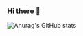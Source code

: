 ### Hi there 👋
![Anurag's GitHub stats](https://github-readme-stats.vercel.app/api?username=LetterLiGO&include_all_commits=true&count_private=true&hide=stars&show_icons=true)

<!--
**LetterLiGo/LetterLiGO** is a ✨ _special_ ✨ repository because its `README.md` (this file) appears on your GitHub profile.

Here are some ideas to get you started:

- 🔭 I’m currently working on Cyber Security
- 🌱 I’m currently learning Speech/AI/IoT Security
- 👯 I’m looking to collaborate on self-motivated collaborators
- 🤔 I’m looking for help with ...
- 💬 Ask me about ...
- 📫 How to reach me: ...
- 😄 Pronouns: ...
- ⚡ Fun fact: ...
-->

